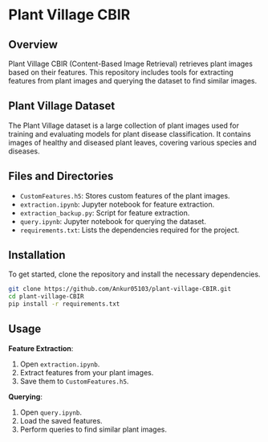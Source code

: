 
# Plant Village CBIR

## Overview

Plant Village CBIR (Content-Based Image Retrieval) retrieves plant images based on their features. This repository includes tools for extracting features from plant images and querying the dataset to find similar images.

## Plant Village Dataset

The Plant Village dataset is a large collection of plant images used for training and evaluating models for plant disease classification. It contains images of healthy and diseased plant leaves, covering various species and diseases.

## Files and Directories

- `CustomFeatures.h5`: Stores custom features of the plant images.
- `extraction.ipynb`: Jupyter notebook for feature extraction.
- `extraction_backup.py`: Script for feature extraction.
- `query.ipynb`: Jupyter notebook for querying the dataset.
- `requirements.txt`: Lists the dependencies required for the project.

## Installation

To get started, clone the repository and install the necessary dependencies.

```bash
git clone https://github.com/Ankur05103/plant-village-CBIR.git
cd plant-village-CBIR
pip install -r requirements.txt
```

## Usage

**Feature Extraction**: 

1. Open `extraction.ipynb`.
2. Extract features from your plant images.
3. Save them to `CustomFeatures.h5`.

**Querying**: 

1. Open `query.ipynb`.
2. Load the saved features.
3. Perform queries to find similar plant images.

